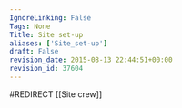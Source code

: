 ```yaml
---
IgnoreLinking: False
Tags: None
Title: Site set-up
aliases: ['Site_set-up']
draft: False
revision_date: 2015-08-13 22:44:51+00:00
revision_id: 37604
---
```


#REDIRECT [[Site crew]]